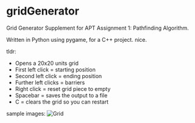 # gridGenerator
Grid Generator Supplement for APT Assignment 1: Pathfinding Algorithm.

Written in Python using pygame, for a C++ project. nice.

tldr:
* Opens a 20x20 units grid
* First left click = starting position
* Second left click = ending position
* Further left clicks = barriers
* Right click = reset grid piece to empty
* Spacebar = saves the output to a file
* C = clears the grid so you can restart

sample images:
![Grid](https://i.imgur.com/Miw8zt7.png)
